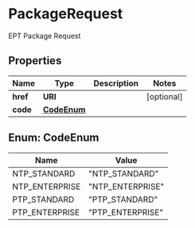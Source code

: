 

# PackageRequest

EPT Package Request

## Properties

| Name | Type | Description | Notes |
|------------ | ------------- | ------------- | -------------|
|**href** | **URI** |  |  [optional] |
|**code** | [**CodeEnum**](#CodeEnum) |  |  |



## Enum: CodeEnum

| Name | Value |
|---- | -----|
| NTP_STANDARD | &quot;NTP_STANDARD&quot; |
| NTP_ENTERPRISE | &quot;NTP_ENTERPRISE&quot; |
| PTP_STANDARD | &quot;PTP_STANDARD&quot; |
| PTP_ENTERPRISE | &quot;PTP_ENTERPRISE&quot; |



